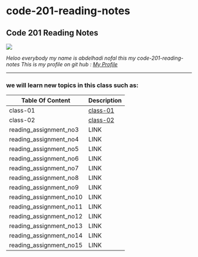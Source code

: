 # code-201-reading-notes
## **Code 201 Reading Notes**

![](http://news.efinancialcareers.com/binaries/content/gallery/efinancial-careers/articles/2019/03/programmer.jpg)

_Heloo everybody my name is abdelhadi nofal this my code-201-reading-notes_
_This is my profile on git hub : [My Profile](https://github.com/abdelhadi-nofal)_
 
 ***
 
### we will learn new topics in this class such as:





 | Table Of Content                    | Description                                                                  |
 | ---------------------               | -----------                                                                  |
 | class-01                            | [class-01](https://abdelhadi-nofal.github.io/code-201/class-01)              |
 | class-02                            | [class-02](https://abdelhadi-nofal.github.io/code-201/class-02)                                                                         |
 | reading_assignment_no3              | LINK                                                                         |   
 | reading_assignment_no4              | LINK                                                                         |
 | reading_assignment_no5              | LINK                                                                         |
 | reading_assignment_no6              | LINK                                                                         |
 | reading_assignment_no7              | LINK                                                                         |
 | reading_assignment_no8              | LINK                                                                         |
 | reading_assignment_no9              | LINK                                                                         |
 | reading_assignment_no10             | LINK                                                                         |   
 | reading_assignment_no11             | LINK                                                                         |
 | reading_assignment_no12             | LINK                                                                         |
 | reading_assignment_no13             | LINK                                                                         |
 | reading_assignment_no14             | LINK                                                                         |
 | reading_assignment_no15             | LINK                                                                         |
